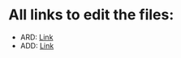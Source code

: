 # All links to edit the files:
- ARD: [Link](https://docs.google.com/document/d/1oPgNNwSKCco-iNwoBO8twhPcQS6HeCvUtNnhfDnNm0c/edit?usp=sharing)
- ADD: [Link](https://github.com/vladiodes/Autonomous-Operating-System/blob/main/FinalProject/docs/ADD%20draft%20group%209.docx)
